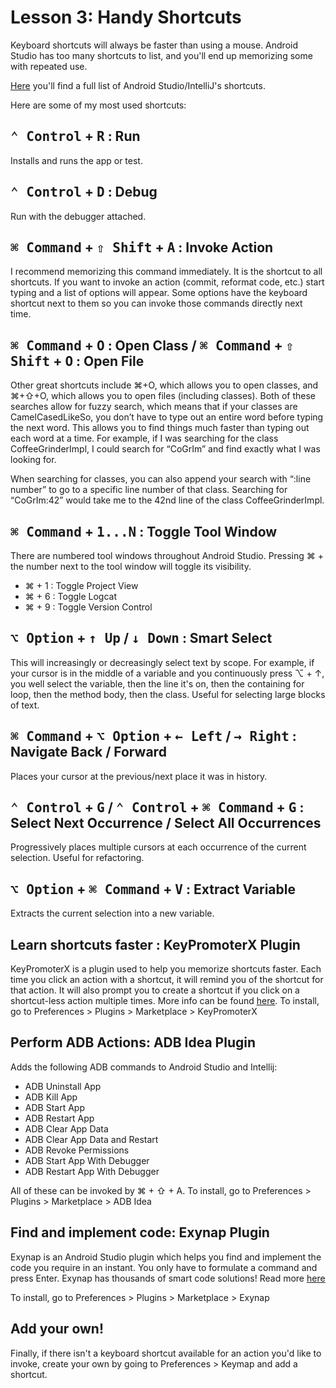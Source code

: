# Lesson 3: Handy Shortcuts

Keyboard shortcuts will always be faster than using a mouse. Android Studio has too many shortcuts 
to list, and you'll end up memorizing some with repeated use.

[Here](IntelliJIDEA_KeyboardShortcuts.pdf) you'll find a full list of Android Studio/IntelliJ's shortcuts. 

Here are some of my most used shortcuts:

## <kbd>⌃ Control</kbd> + <kbd>R</kbd> : Run

Installs and runs the app or test. 


## <kbd>⌃ Control</kbd> + <kbd>D</kbd> : Debug

Run with the debugger attached.


## <kbd>⌘ Command</kbd> + <kbd>⇧ Shift</kbd> + <kbd>A</kbd> : Invoke Action

I recommend memorizing this command immediately. It is the shortcut to all shortcuts. If you want
to invoke an action (commit, reformat code, etc.) start typing and a list of options will appear.
Some options have the keyboard shortcut next to them so you can invoke those commands directly
next time.


## <kbd>⌘ Command</kbd> + <kbd>O</kbd> : Open Class / <kbd>⌘ Command</kbd> + <kbd>⇧ Shift</kbd> + <kbd>O</kbd> : Open File

Other great shortcuts include ⌘+O, which allows you to open classes, and ⌘+⇧+O, which allows you to
open files (including classes). Both of these searches allow for fuzzy search, which means that if
your classes are CamelCasedLikeSo, you don’t have to type out an entire word before typing the 
next word. This allows you to find things much faster than typing out each word at a time. For
example, if I was searching for the class CoffeeGrinderImpl, I could search for “CoGrIm” and find
exactly what I was looking for.

When searching for classes, you can also append your search with “:line number” to go to a
specific line number of that class. Searching for “CoGrIm:42” would take me to the 42nd line of the
class CoffeeGrinderImpl.
  

## <kbd>⌘ Command</kbd> + <kbd>1...N</kbd> : Toggle Tool Window

There are numbered tool windows throughout Android Studio. Pressing ⌘ + the number next to the
tool window will toggle its visibility.

 - ⌘ + 1 : Toggle Project View
 - ⌘ + 6 : Toggle Logcat
 - ⌘ + 9 : Toggle Version Control
 
 
## <kbd>⌥ Option</kbd> + <kbd>↑ Up</kbd> / <kbd>↓ Down</kbd> : Smart Select

This will increasingly or decreasingly select text by scope. For example, if your cursor is in the
middle of a variable and you continuously press ⌥ + ↑, you well select the variable, then the line
it's on, then the containing for loop, then the method body, then the class. Useful for selecting
large blocks of text.


## <kbd>⌘ Command</kbd> + <kbd>⌥ Option</kbd> + <kbd>← Left</kbd> / <kbd>→ Right</kbd> : Navigate Back / Forward

Places your cursor at the previous/next place it was in history.


## <kbd>⌃ Control</kbd> + <kbd>G</kbd> / <kbd>⌃ Control</kbd> + <kbd>⌘ Command</kbd> + <kbd>G</kbd> : Select Next Occurrence / Select All Occurrences

Progressively places multiple cursors at each occurrence of the current selection. Useful for refactoring.


## <kbd>⌥ Option</kbd> + <kbd>⌘ Command</kbd> + <kbd>V</kbd> : Extract Variable

Extracts the current selection into a new variable. 


## Learn shortcuts faster : KeyPromoterX Plugin

KeyPromoterX is a plugin used to help you memorize shortcuts faster. Each time you click an action
with a shortcut, it will remind you of the shortcut for that action. It will also prompt you to 
create a shortcut if you click on a shortcut-less action multiple times. More info can be found 
[here](https://plugins.jetbrains.com/plugin/9792-key-promoter-x). To install, go to 
Preferences > Plugins > Marketplace > KeyPromoterX


## Perform ADB Actions: ADB Idea Plugin

Adds the following ADB commands to Android Studio and Intellij:

 - ADB Uninstall App
 - ADB Kill App
 - ADB Start App
 - ADB Restart App
 - ADB Clear App Data
 - ADB Clear App Data and Restart
 - ADB Revoke Permissions
 - ADB Start App With Debugger
 - ADB Restart App With Debugger
 
All of these can be invoked by ⌘ + ⇧ + A. To install, go to Preferences > Plugins > Marketplace > ADB Idea


## Find and implement code: Exynap Plugin

Exynap is an Android Studio plugin which helps you find and implement the code you require in an 
instant. You only have to formulate a command and press Enter. Exynap has thousands of smart code 
solutions! Read more [here](http://exynap.com/)

To install, go to Preferences > Plugins > Marketplace > Exynap


## Add your own!

Finally, if there isn't a keyboard shortcut available for an action you'd like to invoke, create
your own by going to Preferences > Keymap and add a shortcut.